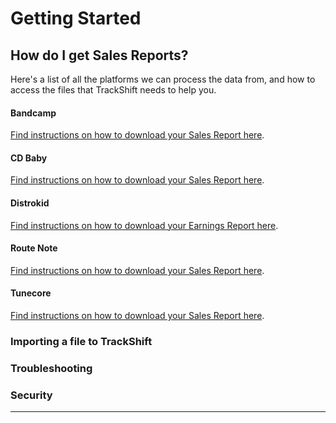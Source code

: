 # Getting Started
## How do I get Sales Reports?

Here's a list of all the platforms we can process the data from, and how to access the files that TrackShift needs to help you.

#### Bandcamp

[Find instructions on how to download your Sales Report here](https://get.bandcamp.help/hc/en-us/articles/360007802454-Reading-your-sales-report).

#### CD Baby

[Find instructions on how to download your Sales Report here](https://support.cdbaby.com/hc/en-us/articles/4414481317005-Your-sales-accounting-and-payments).

#### Distrokid

[Find instructions on how to download your Earnings Report here](https://support.distrokid.com/hc/en-us/articles/360013648253-Can-I-Save-My-Bank-Info-to-a-File-and-Open-It-in-a-Spreadsheet).

#### Route Note

[Find instructions on how to download your Sales Report here](https://support.routenote.com/kb-article/how-do-i-download-my-reports/).

#### Tunecore

[Find instructions on how to download your Sales Report here](https://support.tunecore.com/hc/en-gb/articles/115006684868-Finding-and-Understanding-My-Sales-Reports).

### Importing a file to TrackShift

### Troubleshooting

### Security

<hr>